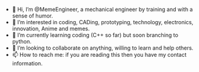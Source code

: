 - 👋 Hi, I’m @MemeEngineer, a mechanical engineer by training and with a sense of humor.
- 👀 I’m interested in coding, CADing, prototyping, technology, electronics, innovation, Anime and memes.
- 🌱 I’m currently learning coding (C++ so far) but soon branching to python. 
- 💞️ I’m looking to collaborate on anything, willing to learn and help others.
- 📫 How to reach me: if you are reading this then you have my contact information.

<!---
MemeEngineer/MemeEngineer is a ✨ special ✨ repository because its `README.md` (this file) appears on your GitHub profile.
You can click the Preview link to take a look at your changes.
--->
